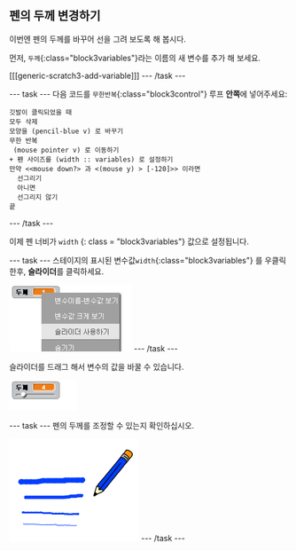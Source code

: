 ## 펜의 두께 변경하기

이번엔 펜의 두께를 바꾸어 선을 그려 보도록 해 봅시다.

먼저, `두께`{:class="block3variables"}라는 이름의 새 변수를 추가 해 보세요.

[[[generic-scratch3-add-variable]]] \--- /task \---

\--- task \--- 다음 코드를 `무한반복`{:class="block3control"} 루프 **안쪽**에 넣어주세요:

```blocks3
깃발이 클릭되었을 때
모두 삭제
모양을 (pencil-blue v) 로 바꾸기
무한 반복
 (mouse pointer v) 로 이동하기
+ 펜 사이즈를 (width :: variables) 로 설정하기
만약 <<mouse down?> 과 <(mouse y) > [-120]>> 이라면
  선그리기
  아니면
  선그리지 않기
끝
```

\--- /task \---

이제 펜 너비가 ` width ` {: class = "block3variables"} 값으로 설정됩니다. 

\--- task \--- 스테이지의 표시된 변수값`width`{:class="block3variables"} 를 우클릭 한후, **슬라이더**를 클릭하세요.

![스크린샷](images/paint-slider.png) \--- /task \---

슬라이더를 드래그 해서 변수의 값을 바꿀 수 있습니다.

![<0>#outside-pic</0> CSS 코드에서 <0>width</0>(너비) 와 <0>height</0>(높이) 값을 수정하여, 바깥 쪽에 있는 이미지를 <0>200px</0>로 수정해보세요. (<0>px</0>는 픽셀을 의미합니다.)](images/paint-slider-change.png)

\--- task \--- 펜의 두께를 조정할 수 있는지 확인하십시오.

![스크린샷](images/paint-width-test.png) \--- /task \---